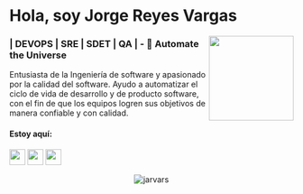 <h1>️Hola, soy Jorge Reyes Vargas</h1>
<img width="150" src="https://github.com/jarvars/jarvars.github.io/blob/master/assets/img/logo1.png?raw=true" align=right >
<h3>| DEVOPS | SRE | SDET | QA | - 🤖 Automate the Universe</h3>

Entusiasta de la Ingeniería de software y apasionado por la calidad del software.
Ayudo a automatizar el ciclo de vida de desarrollo y de producto software, con el fin de que los equipos logren sus objetivos de manera confiable y con calidad.

#### Estoy aquí:
<p><a href="mailto:soyjarvars@gmail.com"><img height="28" width="28" src="https://cdn.jsdelivr.net/npm/simple-icons@v3/icons/gmail.svg"/></a> <a href="https://www.linkedin.com/in/jarvars"><img height="28" width="28" src="https://cdn.jsdelivr.net/npm/simple-icons@v3/icons/linkedin.svg"/></a> <a href="https://dev.to/jarvars"><img height="28" width="28" src="https://cdn.jsdelivr.net/npm/simple-icons@v3/icons/dev-dot-to.svg"/></a>
</p>

<p align="center">
 <img src="https://github-readme-stats.vercel.app/api?username=jarvars&show_icons=true" alt="jarvars" />
</p>
